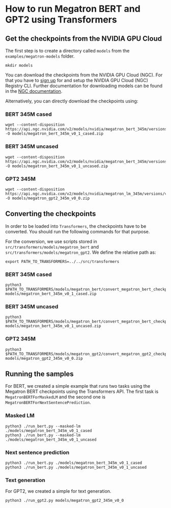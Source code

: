 <!---
# ##############################################################################################
# 
# Copyright (c) 2021-, NVIDIA CORPORATION.  All rights reserved.
# 
# Licensed under the Apache License, Version 2.0 (the "License");
# you may not use this file except in compliance with the License.
# You may obtain a copy of the License at
# 
#     http://www.apache.org/licenses/LICENSE-2.0
# 
# Unless required by applicable law or agreed to in writing, software
# distributed under the License is distributed on an "AS IS" BASIS,
# WITHOUT WARRANTIES OR CONDITIONS OF ANY KIND, either express or implied.
# See the License for the specific language governing permissions and
# limitations under the License.
# 
# ##############################################################################################
-->

# How to run Megatron BERT and GPT2 using Transformers

## Get the checkpoints from the NVIDIA GPU Cloud 

The first step is to create a directory called `models` from the `examples/megatron-models` folder.

```
mkdir models
```

You can download the checkpoints from the NVIDIA GPU Cloud (NGC). For that you
have to [sign up](https://ngc.nvidia.com/signup) for and setup the NVIDIA GPU
Cloud (NGC) Registry CLI.  Further documentation for downloading models can be
found in the [NGC
documentation](https://docs.nvidia.com/dgx/ngc-registry-cli-user-guide/index.html#topic_6_4_1).

Alternatively, you can directly download the checkpoints using:

### BERT 345M cased

```
wget --content-disposition https://api.ngc.nvidia.com/v2/models/nvidia/megatron_bert_345m/versions/v0.1_cased/zip -O models/megatron_bert_345m_v0_1_cased.zip
```

### BERT 345M uncased

```
wget --content-disposition https://api.ngc.nvidia.com/v2/models/nvidia/megatron_bert_345m/versions/v0.1_uncased/zip -O models/megatron_bert_345m_v0_1_uncased.zip
```

### GPT2 345M 

```
wget --content-disposition https://api.ngc.nvidia.com/v2/models/nvidia/megatron_lm_345m/versions/v0.0/zip -O models/megatron_gpt2_345m_v0_0.zip
```

## Converting the checkpoints

In order to be loaded into `Transformers`, the checkpoints have to be converted. You should run the following
commands for that purpose.

For the conversion, we use scripts stored in
`src/transformers/models/megatron_bert` and
`src/transformers/models/megatron_gpt2`. We define the relative path as:

```
export PATH_TO_TRANSFORMERS=../../src/transformers
```

### BERT 345M cased

```
python3 $PATH_TO_TRANSFORMERS/models/megatron_bert/convert_megatron_bert_checkpoint.py models/megatron_bert_345m_v0_1_cased.zip
```

### BERT 345M uncased

```
python3 $PATH_TO_TRANSFORMERS/models/megatron_bert/convert_megatron_bert_checkpoint.py models/megatron_bert_345m_v0_1_uncased.zip
```

### GPT2 345M 

```
python3 $PATH_TO_TRANSFORMERS/models/megatron_gpt2/convert_megatron_gpt2_checkpoint.py models/megatron_gpt2_345m_v0_0.zip
```

## Running the samples

For BERT, we created a simple example that runs two tasks using the Megatron BERT checkpoints using
the Transformers API. The first task is `MegatronBERTForMaskedLM` and the second one is 
`MegatronBERTForNextSentencePrediction`.

### Masked LM

```
python3 ./run_bert.py --masked-lm ./models/megatron_bert_345m_v0_1_cased
python3 ./run_bert.py --masked-lm ./models/megatron_bert_345m_v0_1_uncased
```

### Next sentence prediction

```
python3 ./run_bert.py ./models/megatron_bert_345m_v0_1_cased
python3 ./run_bert.py ./models/megatron_bert_345m_v0_1_uncased
```

### Text generation

For GPT2, we created a simple for text generation.

```
python3 ./run_gpt2.py models/megatron_gpt2_345m_v0_0
```


